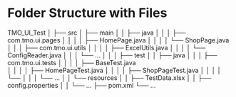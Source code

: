 # Folder Structure with Files

TMO_UI_Test
│
├── src
│   ├── main
│   │   ├── java
│   │   │   ├── com.tmo.ui.pages
│   │   │   │   ├── HomePage.java
│   │   │   │   └── ShopPage.java
│   │   │   ├── com.tmo.ui.utils
│   │   │   │   ├── ExcelUtils.java
│   │   │   │   └── ConfigReader.java
│   │   │   └── ...
│   │
│   ├── test
│   │   ├── java
│   │   │   ├── com.tmo.ui.tests
│   │   │   │   ├── BaseTest.java   
│   │   │   │   ├── HomePageTest.java
│   │   │   │   ├── ShopPageTest.java
│   │   │   │   └── 
│   │   │   └── ...
│   │   └── resources
│   │       ├── TestData.xlsx
│   │       ├── config.properties
│   │       └── ...
├── pom.xml
└── ...
